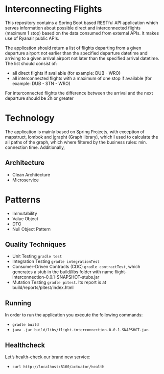 # Interconnecting Flights

This repository contains a Spring Boot based RESTful API application which serves information about possible direct and interconnected flights (maximum 1 stop) based on the data consumed from external APIs. It makes use of Ryanair public APIs. 

The application should return a list of flights departing from a given departure airport not earlier than the specified departure datetime and arriving to a given arrival airport not later than the specified arrival datetime.
The list should consist of:
* all direct flights if available (for example: DUB - WRO)
* all interconnected flights with a maximum of one stop if available (for example: DUB - STN - WRO)

For interconnected flights the difference between the arrival and the next departure should be 2h or greater

# Technology
The application is mainly based on Spring Projects, with exception of mapstruct, lombok and jgrapht (Graph library), which I used to calculate the all paths of the graph, which where filtered by the business rules: min. connection time.  Additionally, 

## Architecture
* Clean Architecture
* Microservice

# Patterns
* Immutability
* Value Object
* DTO
* Null Object Pattern


## Quality Techniques
* Unit Testing `gradle test` 
* Integration Testing `gradle integrationTest`
* Consumer-Driven Contracts (CDC) `gradle contractTest`, which generates a stub in the build/libs folder with name flight-interconnection-0.0.1-SNAPSHOT-stubs.jar  
* Mutation Testing `gradle pitest`. Its report is at build/reports/pitest/index.html


## Running
In order to run the application you execute the following commands:
* `gradle build`
* `java -jar build/libs/flight-interconnection-0.0.1-SNAPSHOT.jar`.
## Healthcheck
Let’s health-check our brand new service:
* `curl http://localhost:8100/actuator/health`